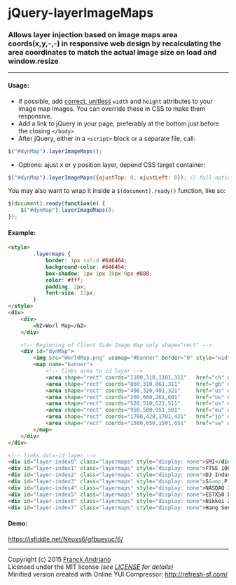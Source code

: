 # jQuery-layerImageMaps

### Allows layer injection based on image maps area coords(x,y,-,-) in responsive web design by recalculating the area coordinates to match the actual image size on load and window.resize

---

#### Usage:

* If possible, add [correct, unitless](http://dev.w3.org/html5/markup/img.html) `width` and `height` attributes to your image map images. You can override these in CSS to make them responsive.
* Add a link to jQuery in your page, preferably at the bottom just before the closing `</body>`
* After jQuery, either in a `<script>` block or a separate file, call:

```js
$("#dynMap").layerImageMaps();
```

* Options: ajust x or y position layer, depend CSS target container:

```js
$("#dynMap").layerImageMaps({ajustTop: 0, ajustLeft: 0}); // full options!
```

You may also want to wrap it inside a `$(document).ready()` function, like so:

```js
$(document).ready(function(e) {
    $("#dynMap").layerImageMaps();
});
```

#### Example:

```html
<style>
        .layermaps {
            border: 1px solid #646464;
            background-color: #646464;
            box-shadow: 1px 1px 10px 0px #888;
            color: #fff;
            padding: 2px;
            font-size: 11px;
        }
</style>
<div>
    <div>
        <h2>Worl Map</h2>
    </div>

    <!-- Beginning of Client Side Image Map only shape="rect" -->
    <div id="dynMap">
        <img src="WorldMap.png" usemap="#banner" border="0" style="width: 100%; height: auto"/>
        <map name="banner">
            <!-- links area to id layer -->
            <area shape="rect" coords="1100,310,1101,311"   href="ch" data-id="index0"/> 
            <area shape="rect" coords="860,310,861,311"     href="gb" data-id="index1"/>
            <area shape="rect" coords="400,320,401,321"     href="us" data-id="index2"/>
            <area shape="rect" coords="260,600,261,601"     href="us" data-id="index3"/>
            <area shape="rect" coords="520,510,521,511"     href="us" data-id="index4"/>
            <area shape="rect" coords="950,500,951,501"     href="eu" data-id="index5"/>
            <area shape="rect" coords="1700,420,1701,421"   href="jp" data-id="index6"/>
            <area shape="rect" coords="1500,650,1501,651"   href="sw" data-id="index7"/>
        </map>
    </div>
</div>

<!-- links data-id layer -->
<div id="layer-index0" class="layermaps" style="display: none">SMI</div>
<div id="layer-index1" class="layermaps" style="display: none">FTSE 100</div>
<div id="layer-index2" class="layermaps" style="display: none">DJ Industr Average</div>
<div id="layer-index3" class="layermaps" style="display: none">S&amp;P 500</div>
<div id="layer-index4" class="layermaps" style="display: none">NASDAQ 100</div>
<div id="layer-index5" class="layermaps" style="display: none">ESTX50 EUR P</div>
<div id="layer-index6" class="layermaps" style="display: none">Nikkei 225</div>
<div id="layer-index7" class="layermaps" style="display: none">Hang Seng</div>
```

#### Demo:

https://jsfiddle.net/Neuxs6/gfbueyuc/6/

---

Copyright (c) 2015 [Franck Andriano](http://jservlet.com)  
Licensed under the MIT license *(see [LICENSE](https://github.com/javaguru/jQuery-layerImageMaps/blob/master/LICENSE) for details)*  
Minified version created with Online YUI Compressor: http://refresh-sf.com/
